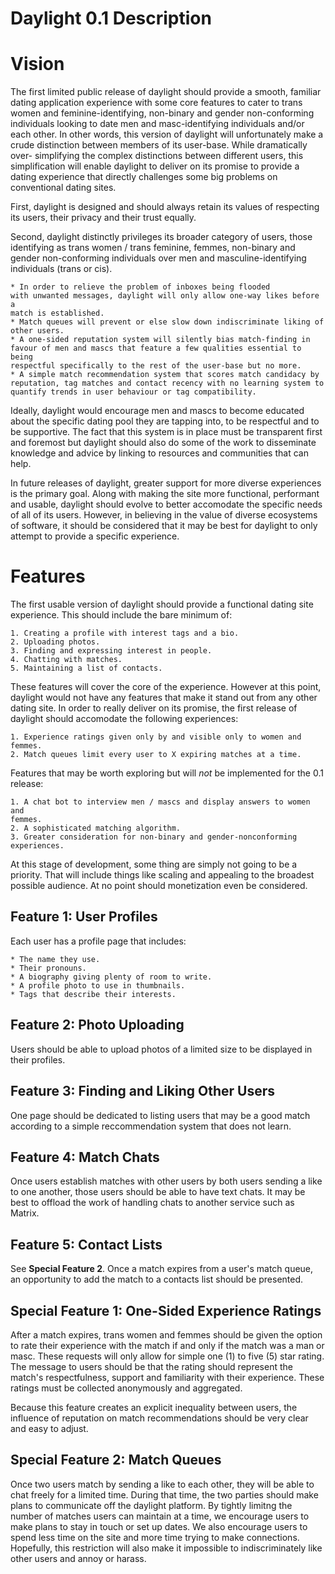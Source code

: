 # Daylight 0.1 Description

# Vision

The first limited public release of daylight should provide a smooth, familiar
dating application experience with some core features to cater to trans women
and feminine-identifying, non-binary and gender non-conforming individuals
looking to date men and masc-identifying individuals and/or each other.  In
other words, this version of daylight will unfortunately make a crude
distinction between members of its user-base.  While dramatically over-
simplifying the complex distinctions between different users, this
simplification will enable daylight to deliver on its promise to provide a
dating experience that directly challenges some big problems on
conventional dating sites.

First, daylight is designed and should always retain its values of respecting
its users, their privacy and their trust equally.

Second, daylight distinctly privileges its broader category of users, those
identifying as trans women / trans feminine, femmes, non-binary and gender
non-conforming individuals over men and masculine-identifying individuals
(trans or cis).

    * In order to relieve the problem of inboxes being flooded
    with unwanted messages, daylight will only allow one-way likes before a
    match is established.
    * Match queues will prevent or else slow down indiscriminate liking of
    other users.
    * A one-sided reputation system will silently bias match-finding in
    favour of men and mascs that feature a few qualities essential to being
    respectful specifically to the rest of the user-base but no more.
    * A simple match recommendation system that scores match candidacy by
    reputation, tag matches and contact recency with no learning system to
    quantify trends in user behaviour or tag compatibility.

Ideally, daylight would encourage men and mascs to become educated about the
specific dating pool they are tapping into, to be respectful and to be
supportive.  The fact that this system is in place must be transparent first
and foremost but daylight should also do some of the work to disseminate
knowledge and advice by linking to resources and communities that can help.

In future releases of daylight, greater support for more diverse experiences is
the primary goal.  Along with making the site more functional, performant and
usable, daylight should evolve to better accomodate the specific needs of all
of its users.  However, in believing in the value of diverse ecosystems of
software, it should be considered that it may be best for daylight to only
attempt to provide a specific experience.

# Features

The first usable version of daylight should provide a functional dating site
experience.  This should include the bare minimum of:

    1. Creating a profile with interest tags and a bio.
    2. Uploading photos.
    3. Finding and expressing interest in people.
    4. Chatting with matches.
    5. Maintaining a list of contacts.

These features will cover the core of the experience.  However at this point,
daylight would not have any features that make it stand out from any other
dating site.  In order to really deliver on its promise, the first release of
daylight should accomodate the following experiences:

    1. Experience ratings given only by and visible only to women and femmes.
    2. Match queues limit every user to X expiring matches at a time.

Features that may be worth exploring but will _not_ be implemented for the 0.1
release:

    1. A chat bot to interview men / mascs and display answers to women and
    femmes.
    2. A sophisticated matching algorithm.
    3. Greater consideration for non-binary and gender-nonconforming
    experiences.

At this stage of development, some thing are simply not going to be a priority.
That will include things like scaling and appealing to the broadest possible
audience.  At no point should monetization even be considered.

## Feature 1: User Profiles

Each user has a profile page that includes:

    * The name they use.
    * Their pronouns.
    * A biography giving plenty of room to write.
    * A profile photo to use in thumbnails.
    * Tags that describe their interests.

## Feature 2: Photo Uploading

Users should be able to upload photos of a limited size to be displayed in
their profiles.

## Feature 3: Finding and Liking Other Users

One page should be dedicated to listing users that may be a good match
according to a simple reccommendation system that does not learn.

## Feature 4: Match Chats

Once users establish matches with other users by both users sending a like to
one another, those users should be able to have text chats.  It may be best to
offload the work of handling chats to another service such as Matrix.

## Feature 5: Contact Lists

See **Special Feature 2**.  Once a match expires from a user's match queue,
an opportunity to add the match to a contacts list should be presented.

## Special Feature 1: One-Sided Experience Ratings

After a match expires, trans women and femmes should be given the option to
rate their experience with the match if and only if the match was a man or
masc.  These requests will only allow for simple one (1) to five (5) star
rating.  The message to users should be that the rating should represent the
match's respectfulness, support and familiarity with their experience.  These
ratings must be collected anonymously and aggregated.

Because this feature creates an explicit inequality between users, the
influence of reputation on match recommendations should be very clear and easy
to adjust.

## Special Feature 2: Match Queues

Once two users match by sending a like to each other, they will be able to chat
freely for a limited time.  During that time, the two parties should make plans
to communicate off the daylight platform.  By tightly limitng the number of
matches users can maintain at a time, we encourage users to make plans to stay
in touch or set up dates.  We also encourage users to spend less time on the
site and more time trying to make connections.  Hopefully, this restriction
will also make it impossible to indiscriminately like other users and annoy or
harass.
